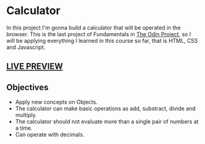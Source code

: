 # Calculator
In this project I'm gonna build a calculator that will be operated in the browser. This is the last project of Fundamentals in [The Odin Project](https://www.theodinproject.com/lessons/foundations-calculator), so I will be applying everything I learned in this course so far, that is HTML, CSS and Javascript.

## [LIVE PREVIEW](https://bast1ann.github.io/calculator/)

## Objectives
* Apply new concepts on Objects.
* The calculator can make basic operations as add, substract, divide and multiply.
* The calculator should not evaluate more than a single pair of numbers at a time.
* Can operate with decimals.

